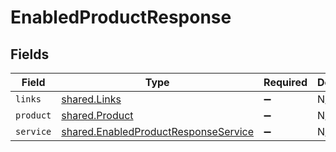 # EnabledProductResponse


## Fields

| Field                                                                                        | Type                                                                                         | Required                                                                                     | Description                                                                                  |
| -------------------------------------------------------------------------------------------- | -------------------------------------------------------------------------------------------- | -------------------------------------------------------------------------------------------- | -------------------------------------------------------------------------------------------- |
| `links`                                                                                      | [shared.Links](../../models/shared/links.md)                                                 | :heavy_minus_sign:                                                                           | N/A                                                                                          |
| `product`                                                                                    | [shared.Product](../../models/shared/product.md)                                             | :heavy_minus_sign:                                                                           | N/A                                                                                          |
| `service`                                                                                    | [shared.EnabledProductResponseService](../../models/shared/enabledproductresponseservice.md) | :heavy_minus_sign:                                                                           | N/A                                                                                          |